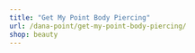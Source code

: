 ```yaml
---
title: "Get My Point Body Piercing"
url: /dana-point/get-my-point-body-piercing/
shop: beauty
---
```

